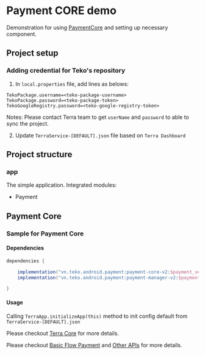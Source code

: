 # Payment CORE demo

Demonstration for using [PaymentCore](https://terra.dev.teko.vn/developer/docs/payment/v3/paymentCore/overview) and setting up necessary component.

## Project setup

### Adding credential for Teko's repository

1. In `local.properties` file, add lines as belows:

```
TekoPackage.username=<teko-package-username>
TekoPackage.password=<teko-package-token>
TekoGoogleRegistry.password=<teko-google-registry-token>
```

Notes: Please contact Terra team to get `userName` and `password` to able to sync the project.

2. Update `TerraService-[DEFAULT].json` file based on `Terra Dashboard`

## Project structure

### app

The simple application.
Integrated modules:

- Payment

## Payment Core

### Sample for Payment Core

#### Dependencies

```groovy
dependencies {

    implementation("vn.teko.android.payment:payment-core-v2:$payment_version")
    implementation("vn.teko.android.payment:payment-manager-v2:$payment_version")

}
```

#### Usage

Calling `TerraApp.initializeApp(this)` method to init config default from `TerraService-[DEFAULT].json`

Please checkout [Terra Core](https://terra.dev.teko.vn/developer/docs/terraCore/v0/quickstart) for more details.


Please checkout [Basic Flow Payment](./app/src/main/java/vn/teko/terra/demo/paymentcore/home/HomeFragment.kt) and [Other APIs](./app/src/main/java/vn/teko/terra/demo/paymentcore/other/OtherAPIsFragment.kt) for more details.